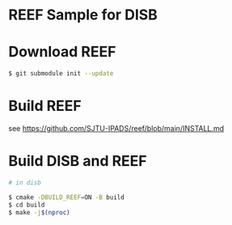 # REEF Sample for DISB

# Download REEF
```bash
$ git submodule init --update
```

# Build REEF

see https://github.com/SJTU-IPADS/reef/blob/main/INSTALL.md

# Build DISB and REEF

```bash
# in disb

$ cmake -DBUILD_REEF=ON -B build
$ cd build
$ make -j$(nproc)
```